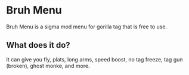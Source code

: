# Bruh Menu
Bruh Menu is a sigma mod menu for gorilla tag that is free to use.

## What does it do?
It can give you fly, plats, long arms, speed boost, no tag freeze, tag gun (broken), ghost monke, and more.
